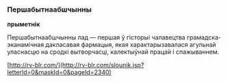 ### Першабытнаабшчынны
**прыметнік**

Першабытнаабшчынны лад — першая ў гісторыі чалавецтва грамадска-эканамічная дакласавая фармацыя, якая характарызавалася агульнай уласнасцю на сродкі вытворчасці, калектыўнай працай і спажываннем.

<a rel="author">[http://rv-blr.com/](http://rv-blr.com/slounik.jsp?letterId=0&maskId=0&pageId=2340)</a>
